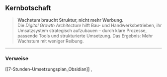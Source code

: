 ## **Kernbotschaft**

> **Wachstum braucht Struktur, nicht mehr Werbung.**  
> Die _Digital Growth Architecture_ hilft Bau- und Handwerksbetrieben, ihr Umsatzsystem strategisch aufzubauen – durch klare Prozesse, passende Tools und strukturierte Umsetzung. Das Ergebnis: Mehr Wachstum mit weniger Reibung.


---
### Verweise

[[7-Stunden-Umsetzungsplan_Obsidian]] , 